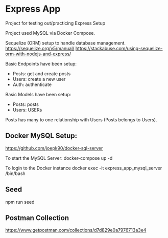 # Express App
Project for testing out/practicing Express Setup

Project used MySQL via Docker Compose.

Sequelize (ORM) setup to handle database management.
https://sequelize.org/v5/manual/
https://stackabuse.com/using-sequelize-orm-with-nodejs-and-express/

Basic Endpoints have been setup:
- Posts: get and create posts
- Users: create a new user
- Auth: authenticate

Basic Models have been setup:
- Posts: posts
- Users: USERs

Posts has many to one relationship with Users (Posts belongs to Users).


## Docker MySQL Setup:
https://github.com/joepk90/docker-sql-server

To start the MySQL Server:
docker-compose up -d

To login to the Docker instance
docker exec -it express_app_mysql_server /bin/bash


## Seed
npm run seed


## Postman Collection
https://www.getpostman.com/collections/d7d829e0a7976713a3e4